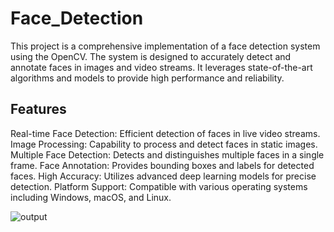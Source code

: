 # Face_Detection
This project is a comprehensive implementation of a face detection system using the OpenCV. The system is designed to accurately detect and annotate faces in images and video streams. It leverages state-of-the-art algorithms and models to provide high performance and reliability.

## Features
Real-time Face Detection: Efficient detection of faces in live video streams.
Image Processing: Capability to process and detect faces in static images.
Multiple Face Detection: Detects and distinguishes multiple faces in a single frame.
Face Annotation: Provides bounding boxes and labels for detected faces.
High Accuracy: Utilizes advanced deep learning models for precise detection.
Platform Support: Compatible with various operating systems including Windows, macOS, and Linux.

![output](https://github.com/JDNSaiCharanKatta/Face_Detection/assets/170161500/931c5f00-8bbf-4408-a403-7bfdb45bce78)



